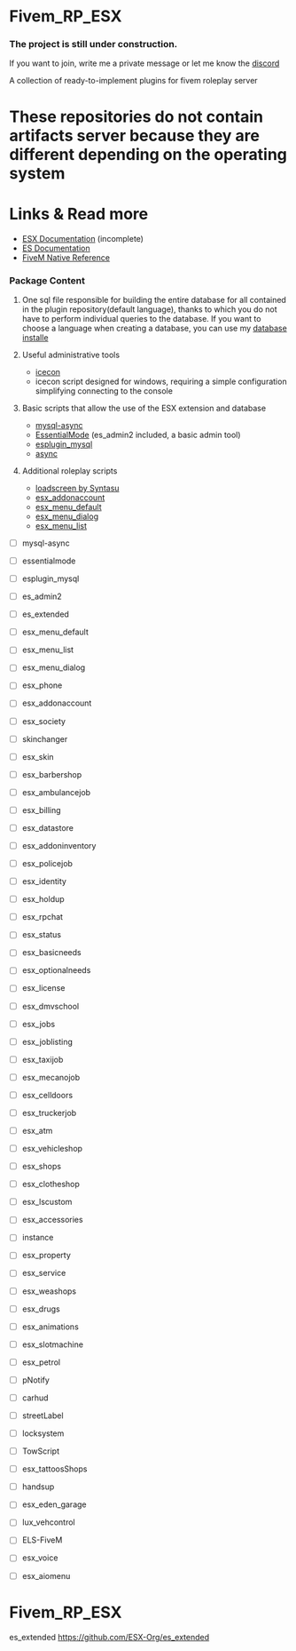 # Fivem_RP_ESX

### The project is still under construction.

If you want to join, write me a private message or let me know the [discord](https://discord.gg/TRWXRDw)

A collection of ready-to-implement plugins for fivem roleplay server
# These repositories do not contain artifacts server because they are different depending on the operating system

# Links & Read more
- [ESX Documentation](https://esx-org.github.io/) (incomplete)
- [ES Documentation](https://docs.essentialmode.com/)
- [FiveM Native Reference](https://runtime.fivem.net/doc/reference.html)

### Package Content
1. One sql file responsible for building the entire database for all contained in the plugin repository(default language), thanks to which you do not have to perform individual queries to the database. If you want to choose a language when creating a database, you can use my [database installe](https://zelkowski.pl/fivem/)
2. Useful administrative tools
     - [icecon](https://github.com/icedream/icecon/releases)
     - icecon script designed for windows, requiring a simple configuration simplifying connecting to the console
3. Basic scripts that allow the use of the ESX extension and database
     - [mysql-async](https://github.com/brouznouf/fivem-mysql-async/releases/latest)
     - [EssentialMode](https://essentialmode.com/) (es_admin2 included, a basic admin tool)
     - [esplugin_mysql](https://forum.fivem.net/t/release-essentialmode-base/3665/1181)
     - [async](https://github.com/ESX-Org/async/releases/latest)
	 
4. Additional roleplay scripts
     - [loadscreen by Syntasu](https://github.com/Syntasu/synn-loadscreen)
	 - [esx_addonaccount](https://github.com/ESX-Org/esx_addonaccount)
	 - [esx_menu_default](https://github.com/ESX-Org/esx_menu_default)
	 - [esx_menu_dialog](https://github.com/ESX-Org/esx_menu_dialog)
	 - [esx_menu_list](https://github.com/ESX-Org/esx_menu_list)
	
	
- [ ] mysql-async
- [ ] essentialmode
- [ ] esplugin_mysql
- [ ] es_admin2
- [ ] es_extended
- [ ] esx_menu_default
- [ ] esx_menu_list
- [ ] esx_menu_dialog
- [ ] esx_phone
- [ ] esx_addonaccount
- [ ] esx_society
- [ ] skinchanger
- [ ] esx_skin
- [ ] esx_barbershop
- [ ] esx_ambulancejob
- [ ] esx_billing
- [ ] esx_datastore
- [ ] esx_addoninventory
- [ ] esx_policejob
- [ ] esx_identity
- [ ] esx_holdup
- [ ] esx_rpchat
- [ ] esx_status
- [ ] esx_basicneeds
- [ ] esx_optionalneeds
- [ ] esx_license
- [ ] esx_dmvschool
- [ ] esx_jobs
- [ ] esx_joblisting
- [ ] esx_taxijob
- [ ] esx_mecanojob
- [ ] esx_celldoors
- [ ] esx_truckerjob
- [ ] esx_atm
- [ ] esx_vehicleshop
- [ ] esx_shops
- [ ] esx_clotheshop
- [ ] esx_lscustom
- [ ] esx_accessories
- [ ] instance
- [ ] esx_property
- [ ] esx_service
- [ ] esx_weashops
- [ ] esx_drugs
- [ ] esx_animations
- [ ] esx_slotmachine
- [ ] esx_petrol
- [ ] pNotify
- [ ] carhud
- [ ] streetLabel
- [ ] locksystem
- [ ] TowScript
- [ ] esx_tattoosShops
- [ ] handsup
- [ ] esx_eden_garage
- [ ] lux_vehcontrol
- [ ] ELS-FiveM
- [ ] esx_voice
- [ ] esx_aiomenu


# Fivem_RP_ESX
es_extended
https://github.com/ESX-Org/es_extended
